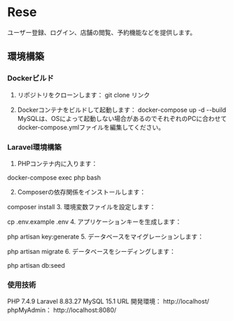 

# Rese

ユーザー登録、ログイン、店舗の閲覧、予約機能などを提供します。

## 環境構築

### Dockerビルド

1. リポジトリをクローンします：
   git clone リンク


2.  Dockerコンテナをビルドして起動します：
docker-compose up -d --build
MySQLは、OSによって起動しない場合があるのでそれぞれのPCに合わせてdocker-compose.ymlファイルを編集してください。

### Laravel環境構築

1.  PHPコンテナ内に入ります：

docker-compose exec php bash

2.  Composerの依存関係をインストールします：

composer install
3.  環境変数ファイルを設定します：

cp .env.example .env
4.  アプリケーションキーを生成します：

php artisan key:generate
5.  データベースをマイグレーションします：

php artisan migrate
6.  データベースをシーディングします：

php artisan db:seed

### 使用技術
PHP 7.4.9
Laravel 8.83.27
MySQL 15.1
URL
開発環境： http://localhost/
phpMyAdmin： http://localhost:8080/